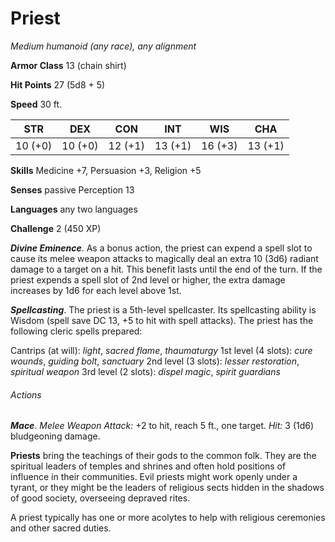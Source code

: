 # Priest

*Medium humanoid (any race), any alignment*

**Armor Class** 13 (chain shirt)

**Hit Points** 27 (5d8 + 5)

**Speed** 30 ft.

| STR     | DEX     | CON     | INT     | WIS     | CHA     |
|---------|---------|---------|---------|---------|---------|
| 10 (+0) | 10 (+0) | 12 (+1) | 13 (+1) | 16 (+3) | 13 (+1) |

**Skills** Medicine +7, Persuasion +3, Religion +5

**Senses** passive Perception 13

**Languages** any two languages

**Challenge** 2 (450 XP)

***Divine Eminence***. As a bonus action, the priest can expend a spell slot to cause its melee weapon attacks to magically deal an extra 10 (3d6) radiant damage to a target on a hit. This benefit lasts until the end of the turn. If the priest expends a spell slot of 2nd level or higher, the extra damage increases by 1d6 for each level above 1st.

***Spellcasting***. The priest is a 5th-level spellcaster. Its spellcasting ability is Wisdom (spell save DC 13, +5 to hit with spell attacks). The priest has the following cleric spells prepared:

Cantrips (at will): *light*, *sacred flame*, *thaumaturgy*
1st level (4 slots): *cure wounds*, *guiding bolt*, *sanctuary*
2nd level (3 slots): *lesser restoration*, *spiritual weapon*
3rd level (2 slots): *dispel magic*, *spirit guardians*

###### Actions

***Mace***. *Melee Weapon Attack:* +2 to hit, reach 5 ft., one target. *Hit:* 3 (1d6) bludgeoning damage.

**Priests** bring the teachings of their gods to the common folk. They are the spiritual leaders of temples and shrines and often hold positions of influence in their communities. Evil priests might work openly under a tyrant, or they might be the leaders of religious sects hidden in the shadows of good society, overseeing depraved rites.

A priest typically has one or more acolytes to help with religious ceremonies and other sacred duties.